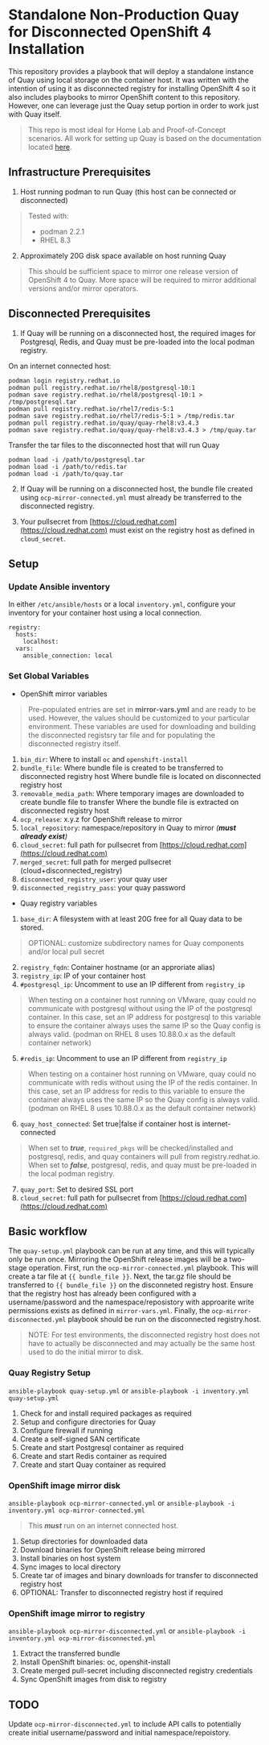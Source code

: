 # Standalone Non-Production Quay for Disconnected OpenShift 4 Installation

This repository provides a playbook that will deploy a standalone instance of Quay using local storage on the container host.  It was written with the intention of using it as disconnected registry for installing OpenShift 4 so it also includes playbooks to mirror OpenShift content to this repository.  However, one can leverage just the Quay setup portion in order to work just with Quay itself.

> This repo is most ideal for Home Lab and Proof-of-Concept scenarios. All work for setting up Quay is based on the documentation located [here](https://access.redhat.com/documentation/en-us/red_hat_quay/3.4/html/deploy_red_hat_quay_for_proof-of-concept_non-production_purposes/index).

## Infrastructure Prerequisites

1. Host running podman to run Quay (this host can be connected or disconnected)
> Tested with:
>  * podman 2.2.1
>  * RHEL 8.3
2. Approximately 20G disk space available on host running Quay
> This should be sufficient space to mirror one release version of OpenShift 4 to Quay.  More space will be required to mirror additional versions and/or mirror operators.

## Disconnected Prerequisites

1. If Quay will be running on a disconnected host, the required images for Postgresql, Redis, and Quay must be pre-loaded into the local podman registry.

On an internet connected host:
```
podman login registry.redhat.io
podman pull registry.redhat.io/rhel8/postgresql-10:1
podman save registry.redhat.io/rhel8/postgresql-10:1 > /tmp/postgresql.tar 
podman pull registry.redhat.io/rhel7/redis-5:1
podman save registry.redhat.io/rhel7/redis-5:1 > /tmp/redis.tar
podman pull registry.redhat.io/quay/quay-rhel8:v3.4.3
podman save registry.redhat.io/quay/quay-rhel8:v3.4.3 > /tmp/quay.tar
```
Transfer the tar files to the disconnected host that will run Quay
```
podman load -i /path/to/postgresql.tar
podman load -i /path/to/redis.tar
podman load -i /path/to/quay.tar
```

2. If Quay will be running on a disconnected host, the bundle file created using `ocp-mirror-connected.yml` must already be transferred to the disconnected registry.

3. Your pullsecret from [https://cloud.redhat.com](https://cloud.redhat.com) must exist on the registry host as defined in `cloud_secret`.

## Setup
### Update Ansible inventory
In either `/etc/ansible/hosts` or a local `inventory.yml`, configure your inventory for your container host using a local connection.
```
registry:
  hosts:
    localhost:
  vars:
    ansible_connection: local
```
### Set Global Variables
* OpenShift mirror variables
> Pre-populated entries are set in **mirror-vars.yml** and are ready to be used.  However, the values should be customized to your particular environment.  These variables are used for downloading and building the disconnected registsry tar file and for populating the disconnected registry itself.
1. `bin_dir`: Where to install `oc` and `openshift-install`
2. `bundle_file`: Where bundle file is created to be transferred to disconnected registry host
                  Where bundle file is located on disconnected registry host
3. `removable_media_path`: Where temporary images are downloaded to create bundle file to transfer
                           Where the bundle file is extracted on disconnected registry host
4. `ocp_release`: x.y.z for OpenShift release to mirror
5. `local_repository`: namespace/repository in Quay to mirror *(**must already exist**)*
6. `cloud_secret`: full path for pullsecret from [https://cloud.redhat.com](https://cloud.redhat.com)
7. `merged_secret`: full path for merged pullsecret (cloud+disconnected_registry)
8. `disconnected_registry_user`: your quay user
9. `disconnected_registry_pass`: your quay password

* Quay registry variables
1. `base_dir`: A filesystem with at least 20G free for all Quay data to be stored.
> OPTIONAL: customize subdirectory names for Quay components and/or local pull secret
2. `registry_fqdn`: Container hostname (or an approriate alias)
3. `registry_ip`: IP of your container host
4. `#postgresql_ip`: Uncomment to use an IP different from `registry_ip`
> When testing on a container host running on VMware, quay could no communicate with postgresql without using the IP of the postgresql container.  In this case, set an IP address for postgresql to this variable to ensure the container always uses the same IP so the Quay config is always valid. (podman on RHEL 8 uses 10.88.0.x as the default container network)
5. `#redis_ip`: Uncomment to use an IP different from `registry_ip`
> When testing on a container host running on VMware, quay could no communicate with redis without using the IP of the redis container.  In this case, set an IP address for redis to this variable to ensure the container always uses the same IP so the Quay config is always valid. (podman on RHEL 8 uses 10.88.0.x as the default container network)
6. `quay_host_connected`: Set true|false if container host is internet-connected
> When set to ***true***, `required_pkgs` will be checked/installed and postgresql, redis, and quay containers will pull from registry.redhat.io.  When set to ***false***, postgresql, redis, and quay must be pre-loaded in the local podman registry.
7. `quay_port`: Set to desired SSL port
8. `cloud_secret`: full path for pullsecret from [https://cloud.redhat.com](https://cloud.redhat.com)


## Basic workflow
The `quay-setup.yml` playbook can be run at any time, and this will typically only be run once.  Mirroring the OpenShift release images will be a two-stage operation.  First, run the `ocp-mirror-connected.yml` playbook.  This will create a tar file at `{{ bundle_file }}`.  Next, the tar.gz file should be transferred to `{{ bundle_file }}` on the disconneted registry host.  Ensure that the registry host has already been configured with a username/password and the namespace/reposistory with approarite write permissions exists as defined in `mirror-vars.yml`.  Finally, the `ocp-mirror-disconnected.yml` playbook should be run on the disconnected registry.host.
> NOTE: For test environments, the disconnected registry host does not have to actually be disconnected and may actually be the same host used to do the initial mirror to disk.

### Quay Registry Setup
`ansible-playbook quay-setup.yml` or `ansible-playbook -i inventory.yml quay-setup.yml`

1. Check for and install required packages as required
2. Setup and configure directories for Quay
3. Configure firewall if running
4. Create a self-signed SAN certificate
5. Create and start Postgresql container as required
6. Create and start Redis container as required
7. Create and start Quay container as required

### OpenShift image mirror disk
`ansible-playbook ocp-mirror-connected.yml` or `ansible-playbook -i inventory.yml ocp-mirror-connected.yml`
> This ***must*** run on an internet connected host.

1. Setup directories for downloaded data
2. Download binaries for OpenShift release being mirrored
3. Install binaries on host system
4. Sync images to local directory
5. Create tar of images and binary downloads for transfer to disconnected registry host
6. OPTIONAL: Transfer to disconnected registry host if required

### OpenShift image mirror to registry
`ansible-playbook ocp-mirror-disconnected.yml` or `ansible-playbook -i inventory.yml ocp-mirror-disconnected.yml`
1. Extract the transferred bundle
2. Install OpenShift binaries: oc, openshit-install
3. Create merged pull-secret including disconnected registry credentials
4. Sync OpenShift images from disk to registry

## TODO
Update `ocp-mirror-disconnected.yml` to include API calls to potentially create initial username/password and initial namespace/repoistory.

